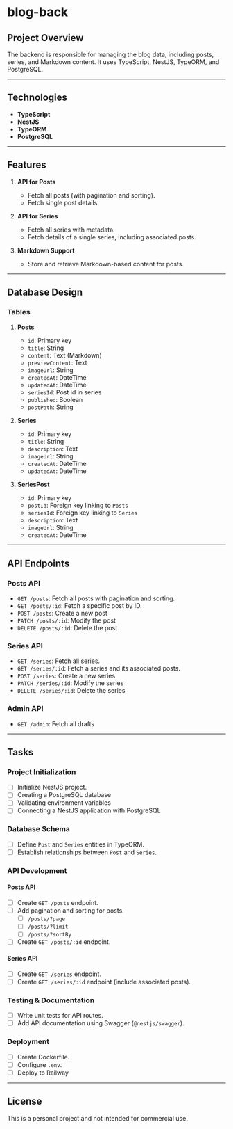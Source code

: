 # blog-back

## Project Overview

The backend is responsible for managing the blog data, including posts, series, and Markdown content. It uses TypeScript, NestJS, TypeORM, and PostgreSQL.

---

## Technologies

- **TypeScript**
- **NestJS**
- **TypeORM**
- **PostgreSQL**

---

## Features

1. **API for Posts**

   - Fetch all posts (with pagination and sorting).
   - Fetch single post details.

2. **API for Series**

   - Fetch all series with metadata.
   - Fetch details of a single series, including associated posts.

3. **Markdown Support**
   - Store and retrieve Markdown-based content for posts.

---

## Database Design

### Tables

1. **Posts**

   - `id`: Primary key
   - `title`: String
   - `content`: Text (Markdown)
   - `previewContent`: Text
   - `imageUrl`: String
   - `createdAt`: DateTime
   - `updatedAt`: DateTime
   - `seriesId`: Post id in series
   - `published`: Boolean
   - `postPath`: String

2. **Series**

   - `id`: Primary key
   - `title`: String
   - `description`: Text
   - `imageUrl`: String
   - `createdAt`: DateTime
   - `updatedAt`: DateTime

3. **SeriesPost**
   - `id`: Primary key
   - `postId`: Foreign key linking to `Posts`
   - `seriesId`: Foreign key linking to `Series`
   - `description`: Text
   - `imageUrl`: String
   - `createdAt`: DateTime

---

## API Endpoints

### Posts API

- `GET /posts`: Fetch all posts with pagination and sorting.
- `GET /posts/:id`: Fetch a specific post by ID.
- `POST /posts`: Create a new post
- `PATCH /posts/:id`: Modify the post
- `DELETE /posts/:id`: Delete the post

### Series API

- `GET /series`: Fetch all series.
- `GET /series/:id`: Fetch a series and its associated posts.
- `POST /series`: Create a new series
- `PATCH /series/:id`: Modify the series
- `DELETE /series/:id`: Delete the series

### Admin API

- `GET /admin`: Fetch all drafts

---

## Tasks

### Project Initialization

- [ ] Initialize NestJS project.
- [ ] Creating a PostgreSQL database
- [ ] Validating environment variables
- [ ] Connecting a NestJS application with PostgreSQL

### Database Schema

- [ ] Define `Post` and `Series` entities in TypeORM.
- [ ] Establish relationships between `Post` and `Series`.

### API Development

#### Posts API

- [ ] Create `GET /posts` endpoint.
- [ ] Add pagination and sorting for posts.
  - [ ] `/posts/?page`
  - [ ] `/posts/?limit`
  - [ ] `/posts/?sortBy`
- [ ] Create `GET /posts/:id` endpoint.

#### Series API

- [ ] Create `GET /series` endpoint.
- [ ] Create `GET /series/:id` endpoint (include associated posts).

### Testing & Documentation

- [ ] Write unit tests for API routes.
- [ ] Add API documentation using Swagger (`@nestjs/swagger`).

### Deployment

- [ ] Create Dockerfile.
- [ ] Configure `.env`.
- [ ] Deploy to Railway

---

## License

This is a personal project and not intended for commercial use.
